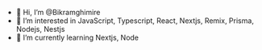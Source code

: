 - 👋 Hi, I’m @Bikramghimire
- 👀 I’m interested in JavaScript, Typescript, React, Nextjs, Remix, Prisma, Nodejs, Nestjs
- 🌱 I’m currently learning Nextjs, Node

<!---
Bikramghimire/Bikramghimire is a ✨ special ✨ repository because its `README.md` (this file) appears on your GitHub profile.
You can click the Preview link to take a look at your changes.
--->
